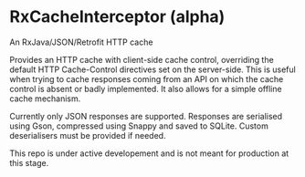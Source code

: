 # RxCacheInterceptor (alpha)
An RxJava/JSON/Retrofit HTTP cache

Provides an HTTP cache with client-side cache control, overriding the default HTTP Cache-Control directives set on the server-side.
This is useful when trying to cache responses coming from an API on which the cache control is absent or badly implemented.
It also allows for a simple offline cache mechanism.

Currently only JSON responses are supported. Responses are serialised using Gson, compressed using Snappy and saved to SQLite. 
Custom deserialisers must be provided if needed.

This repo is under active developement and is not meant for production at this stage.
